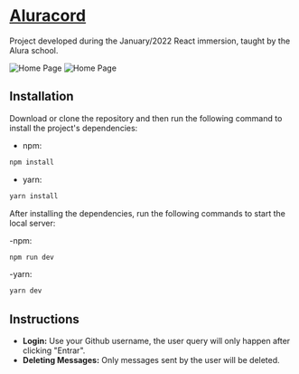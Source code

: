# [Aluracord](https://aluracord-lfs9902.vercel.app/)

Project developed during the January/2022 React immersion, taught by the Alura school.

![Home Page](https://i.ibb.co/3RbfJxR/Home.png)
![Home Page](https://i.ibb.co/QdXdqqB/Chat.png)

## Installation

Download or clone the repository and then run the following command to install the project's dependencies:

- npm:
```sh
npm install
```
- yarn:
```sh
yarn install
```

After installing the dependencies, run the following commands to start the local server:

-npm:
```sh
npm run dev
```

-yarn:
```sh
yarn dev
```
## Instructions

* **Login:** Use your Github username, the user query will only happen after clicking "Entrar".
* **Deleting Messages:** Only messages sent by the user will be deleted.

